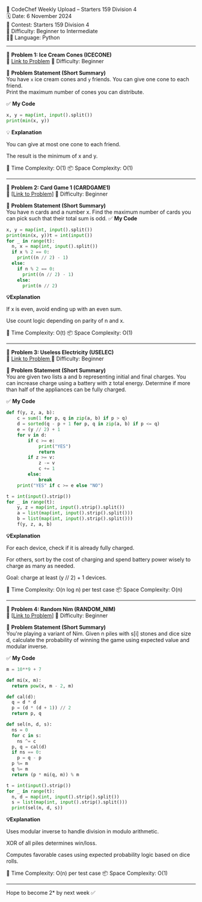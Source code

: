🚀 CodeChef Weekly Upload – Starters 159 Division 4  
🗓️ Date: 6 November 2024  
📁 Contest: Starters 159 Division 4  
🎯 Difficulty: Beginner to Intermediate  
👨‍💻 Language: Python  

---

🧩 **Problem 1: Ice Cream Cones (ICECONE)**  
🔗 [Link to Problem](https://www.codechef.com/problems/ICECONE) 
🚩 Difficulty: Beginner  

📝 **Problem Statement (Short Summary)**  
You have `x` ice cream cones and `y` friends. You can give one cone to each friend.  
Print the maximum number of cones you can distribute.

✅ **My Code**
```python
x, y = map(int, input().split())
print(min(x, y))
```

💡 **Explanation**

You can give at most one cone to each friend.

The result is the minimum of x and y.

🧠 Time Complexity: O(1)
📦 Space Complexity: O(1)



---

🧩 **Problem 2: Card Game 1 (CARDGAME1)**  
🔗 [[Link to Problem]](https://www.codechef.com/problems/CARDGAME1) 
🚩 Difficulty: Beginner  

📝 **Problem Statement (Short Summary)**  
You have n cards and a number x.
Find the maximum number of cards you can pick such that their total sum is odd.
✅ **My Code**
```python
x, y = map(int, input().split())
print(min(x, y))t = int(input())
for _ in range(t):
  n, x = map(int, input().split())
  if x % 2 == 0:
    print((n // 2) - 1)
  else:
    if n % 2 == 0:
      print((n // 2) - 1)
    else:
      print(n // 2)

```
**💡Explanation**

If x is even, avoid ending up with an even sum.

Use count logic depending on parity of n and x.

🧠 Time Complexity: O(t)
📦 Space Complexity: O(1)

---


🧩 **Problem 3: Useless Electricity (USELEC)**  
🔗 [Link to Problem ](https://www.codechef.com/problems/USELEC)
🚩 Difficulty: Beginner  

📝 **Problem Statement (Short Summary)**  
You are given two lists a and b representing initial and final charges.
You can increase charge using a battery with z total energy.
Determine if more than half of the appliances can be fully charged.

✅ **My Code**
```python
def f(y, z, a, b):
    c = sum(1 for p, q in zip(a, b) if p > q)
    d = sorted(q - p + 1 for p, q in zip(a, b) if p <= q)
    e = (y // 2) + 1
    for v in d:
        if c >= e:
            print("YES")
            return
        if z >= v:
            z -= v
            c += 1
        else:
            break
    print("YES" if c >= e else "NO")

t = int(input().strip())
for _ in range(t):
    y, z = map(int, input().strip().split())
    a = list(map(int, input().strip().split()))
    b = list(map(int, input().strip().split()))
    f(y, z, a, b)

```
**💡Explanation**

For each device, check if it is already fully charged.

For others, sort by the cost of charging and spend battery power wisely to charge as many as needed.

Goal: charge at least (y // 2) + 1 devices.

🧠 Time Complexity: O(n log n) per test case
📦 Space Complexity: O(n)



---


🧩 **Problem 4: Random Nim (RANDOM_NIM)**  
🔗 [[Link to Problem](https://www.codechef.com/problems/RANDOM_NIM)] 
🚩 Difficulty: Beginner  

📝 **Problem Statement (Short Summary)**  
You're playing a variant of Nim. Given n piles with s[i] stones and dice size d,
calculate the probability of winning the game using expected value and modular inverse.

✅ **My Code**
```python
m = 10**9 + 7

def mi(x, m):
  return pow(x, m - 2, m)

def cal(d):
  q = d * d
  p = (d * (d + 1)) // 2
  return p, q

def sel(n, d, s):
  ns = 0
  for c in s:
    ns ^= c
  p, q = cal(d)
  if ns == 0:
    p = q - p
  p %= m
  q %= m
  return (p * mi(q, m)) % m

t = int(input().strip())
for _ in range(t):
  n, d = map(int, input().strip().split())
  s = list(map(int, input().strip().split()))
  print(sel(n, d, s))

```
**💡Explanation**

Uses modular inverse to handle division in modulo arithmetic.

XOR of all piles determines win/loss.

Computes favorable cases using expected probability logic based on dice rolls.

🧠 Time Complexity: O(n) per test case
📦 Space Complexity: O(1)



---

Hope to become 2* by next week ✅
